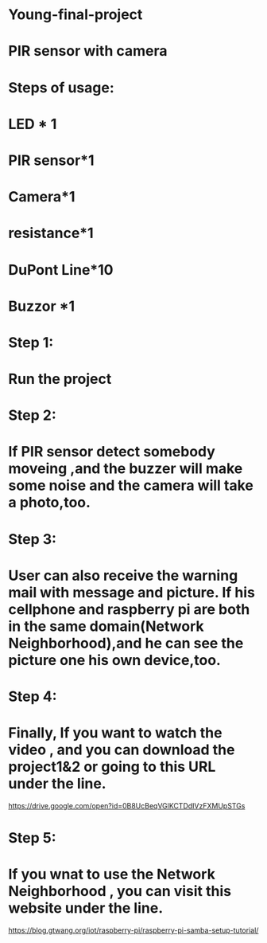 # Young-final-project
# PIR sensor with camera

# Steps of usage:
  # LED * 1
  # PIR sensor*1
  # Camera*1
  # resistance*1
  # DuPont Line*10
  # Buzzor *1
  
# Step 1:
  # Run the project
# Step 2:
  # If PIR sensor detect somebody moveing ,and the buzzer will make some noise and the camera will take a photo,too.
# Step 3:
  # User can also receive the warning mail with message and picture. If his cellphone and raspberry pi are both in the same domain(Network Neighborhood),and he can see the picture one his own device,too.
# Step 4:
  # Finally, If you want to watch the video , and you can download the project1&2 or going to this URL under the line.
 https://drive.google.com/open?id=0B8UcBeqVGlKCTDdIVzFXMUpSTGs
# Step 5:
  # If you wnat to use the Network Neighborhood , you can visit this website under the line.
  https://blog.gtwang.org/iot/raspberry-pi/raspberry-pi-samba-setup-tutorial/
 
 
